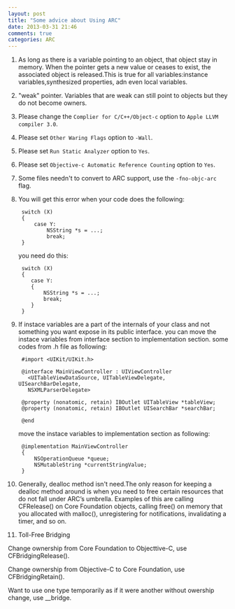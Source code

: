 ```yaml
---
layout: post
title: "Some advice about Using ARC"
date: 2013-03-31 21:46
comments: true
categories: ARC
---
```


1. As long as there is a variable pointing to an object, that object stay in memory. When the pointer gets a new value or ceases to exist, the associated object is released.This is true for all variables:instance variables,synthesized properties, adn even local variables.
2. "weak" pointer. Variables that are weak can still point to objects but they do not become owners.
3. Please change the `Complier for C/C++/Object-c` option to `Apple LLVM compiler 3.0`.
4. Please set `Other Waring Flags` option to `-Wall`.
5. Please set `Run Static Analyzer` option to `Yes`.
6. Please set `Objective-c Automatic Reference Counting` option to `Yes`.
7. Some files needn't to convert to ARC support, use the `-fno-objc-arc` flag.
8. You will get this error when your code does the following:
	
		switch (X)
		{	
		    case Y:
		        NSString *s = ...;
		        break;
		}
	you need do this:
	
		switch (X)
		{	
		   case Y:
		   {
		       NSString *s = ...;
		       break;
		   }
		}

9. If instace variables are a part of the internals of your class and not something you want expose in its public interface. you can move the instace variables from interface section to implementation section. some codes from .h file as following:
	
	
		#import <UIKit/UIKit.h>
		 
		@interface MainViewController : UIViewController 
		  <UITableViewDataSource, UITableViewDelegate, UISearchBarDelegate, 
		  NSXMLParserDelegate>
		 
		@property (nonatomic, retain) IBOutlet UITableView *tableView;
		@property (nonatomic, retain) IBOutlet UISearchBar *searchBar;
		 
		@end
		
	move the instace variables to implementation section as following:


		@implementation MainViewController
		{
			NSOperationQueue *queue;
			NSMutableString *currentStringValue;
		}

10. Generally, dealloc method isn't need.The only reason for keeping a dealloc method around is when you need to free certain resources that do not fall under ARC’s umbrella. Examples of this are calling CFRelease() on Core Foundation objects, calling free() on memory that you allocated with malloc(), unregistering for notifications, invalidating a timer, and so on.
11. Toll-Free Bridging

 Change ownership from Core Foundation to Objecttive-C, use CFBridgingRelease().
 
 Change ownership from Objective-C to Core Foundation, use CFBridgingRetain().
 
 Want to use one type temporarily as if it were another without owership change, use __bridge.
 


